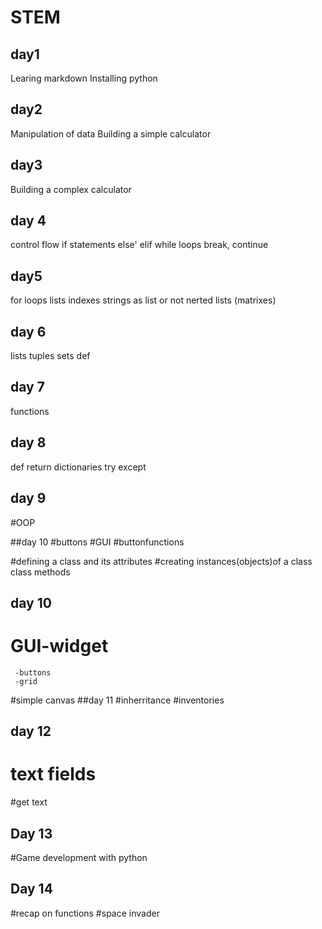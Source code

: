 # STEM
## day1
Learing markdown
Installing python
## day2
Manipulation of data
Building a simple calculator 
## day3
Building a complex calculator 
## day 4
control flow
if statements
else' elif
while loops
break, continue 
## day5
for loops
lists
  indexes
  strings as list or not
  nerted lists (matrixes)
## day 6
lists
tuples
sets
def
## day 7
functions
## day 8
def
return
dictionaries
try except
## day 9
#OOP

##day 10
#buttons
#GUI
#buttonfunctions

#defining a class and its attributes
#creating instances(objects)of a class
class methods
## day 10
# GUI-widget
     -buttons
     -grid
#simple canvas
##day 11
#inherritance
#inventories
## day 12
# text fields
#get text
## Day 13
#Game development with python
## Day 14
#recap on functions
#space invader
